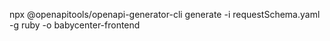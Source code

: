 npx @openapitools/openapi-generator-cli generate -i requestSchema.yaml -g ruby -o babycenter-frontend